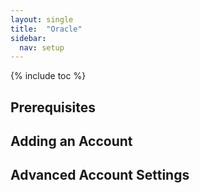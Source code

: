 ```yaml
---
layout: single
title:  "Oracle"
sidebar:
  nav: setup
---
```


{% include toc %}

## Prerequisites

## Adding an Account

## Advanced Account Settings
